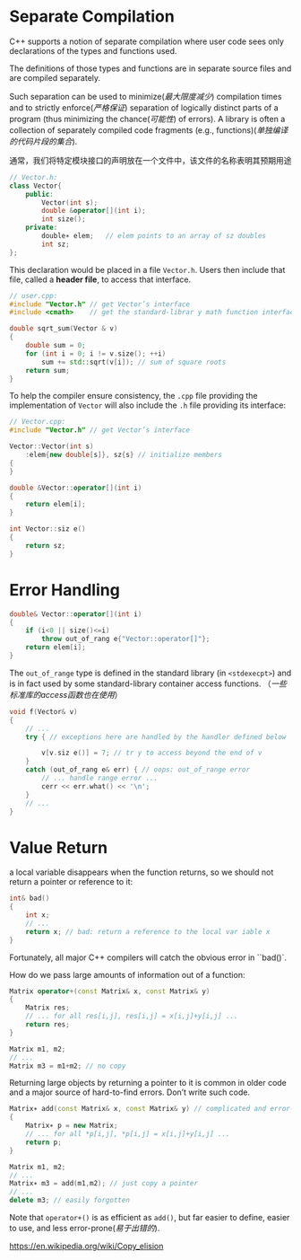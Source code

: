 # Separate Compilation

C++ supports a notion of separate compilation where user code sees only declarations of the types and functions used. 

The definitions of those types and functions are in separate source files and are compiled separately. 

Such separation can be used to minimize(*最大限度减少*) compilation times and to strictly enforce(*严格保证*) separation of logically distinct parts of a program (thus minimizing the chance(*可能性*) of errors). A library is often a collection of separately compiled code fragments (e.g., functions)(*单独编译的代码片段的集合*).

通常，我们将特定模块接口的声明放在一个文件中，该文件的名称表明其预期用途

```c++
// Vector.h:
class Vector{
	public:
		Vector(int s);
	    double &operator[](int i);
	    int size();
	private:
		double∗ elem;	// elem points to an array of sz doubles
	    int sz;
};
```

This declaration would be placed in a file `Vector.h`. Users then include that file, called a **header file**, to access that interface.

```c++
// user.cpp:
#include "Vector.h"	// get Vector’s interface
#include <cmath>	// get the standard-librar y math function interface including sqrt()

double sqrt_sum(Vector & v) 
{
	double sum = 0;
	for (int i = 0; i != v.size(); ++i)
		sum += std::sqrt(v[i]);	// sum of square roots
	return sum;
}
```

To help the compiler ensure consistency, the `.cpp` file providing the implementation of `Vector` will also include the `.h` file providing its interface:

```c++
// Vector.cpp:
#include "Vector.h"	// get Vector’s interface

Vector::Vector(int s)
    :elem{new double[s]}, sz{s}	// initialize members
{
}

double &Vector::operator[](int i)
{
	return elem[i];
}

int Vector::siz e()
{
	return sz;
}
```

# Error Handling

```c++
double& Vector::operator[](int i)
{
    if (i<0 || size()<=i)
        throw out_of_rang e{"Vector::operator[]"};
    return elem[i];
}
```

The `out_of_range` type is defined in the standard library (in `<stdexecpt>`) and is in fact used by some standard-library container access functions. （*一些标准库的access函数也在使用*）

```c++
void f(Vector& v)
{
    // ...
    try { // exceptions here are handled by the handler defined below

        v[v.siz e()] = 7; // tr y to access beyond the end of v
    }
    catch (out_of_rang e& err) { // oops: out_of_range error
        // ... handle range error ...
        cerr << err.what() << '\n';
    }
    // ...
}
```

# Value Return

a local variable disappears when the function returns, so we should not
return a pointer or reference to it:

```c++
int& bad()
{
    int x;
    // ...
    return x; // bad: return a reference to the local var iable x
}
```

Fortunately, all major C++ compilers will catch the obvious error in ``bad()`.

How do we pass large amounts of information out of a function:

```c++
Matrix operator+(const Matrix& x, const Matrix& y)
{
    Matrix res;
    // ... for all res[i,j], res[i,j] = x[i,j]+y[i,j] ...
    return res;
}

Matrix m1, m2;
// ...
Matrix m3 = m1+m2; // no copy
```

Returning large objects by returning a pointer to it is common in older code and a major source of hard-to-find errors. Don’t write such code. 

```c++
Matrix∗ add(const Matrix& x, const Matrix& y) // complicated and error-prone 20th century style
{
    Matrix∗ p = new Matrix;
    // ... for all *p[i,j], *p[i,j] = x[i,j]+y[i,j] ...
    return p;
}

Matrix m1, m2;
// ...
Matrix∗ m3 = add(m1,m2); // just copy a pointer
// ...
delete m3; // easily forgotten
```

Note that `operator+()` is as efficient as `add()`, but far easier to define, easier to use, and less error-prone(*易于出错的*).

https://en.wikipedia.org/wiki/Copy_elision

